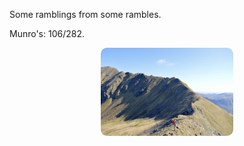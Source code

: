 Some ramblings from some rambles.

Munro's: 106/282.

<figure style="display: block; text-align: center;">
  <img src="/assets/DSC_7558.JPEG" alt="frontpageimage" style="display: block; margin: 0 auto; width: 50%; border-radius: 10px;">
</figure>

